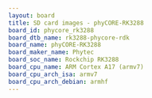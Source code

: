 ```yaml
---
layout: board
title: SD card images - phyCORE-RK3288
board_id: phycore_rk3288
board_dtb_name: rk3288-phycore-rdk
board_name: phyCORE-RK3288
board_maker_name: Phytec
board_soc_name: Rockchip RK3288
board_cpu_name: ARM Cortex A17 (armv7)
board_cpu_arch_isa: armv7
board_cpu_arch_debian: armhf
---
```


